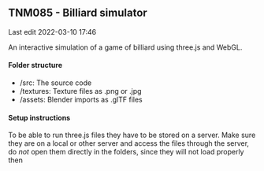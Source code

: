## TNM085 - Billiard simulator

Last edit 2022-03-10 17:46

An interactive simulation of a game of billiard using three.js and WebGL.

#### Folder structure

- /src: The source code
- /textures: Texture files as .png or .jpg
- /assets: Blender imports as .glTF files

#### Setup instructions

To be able to run three.js files they have to be stored on a server.
Make sure they are on a local or other server and access the files through the server, 
do *not* open them directly in the folders, since they will not load properly then
